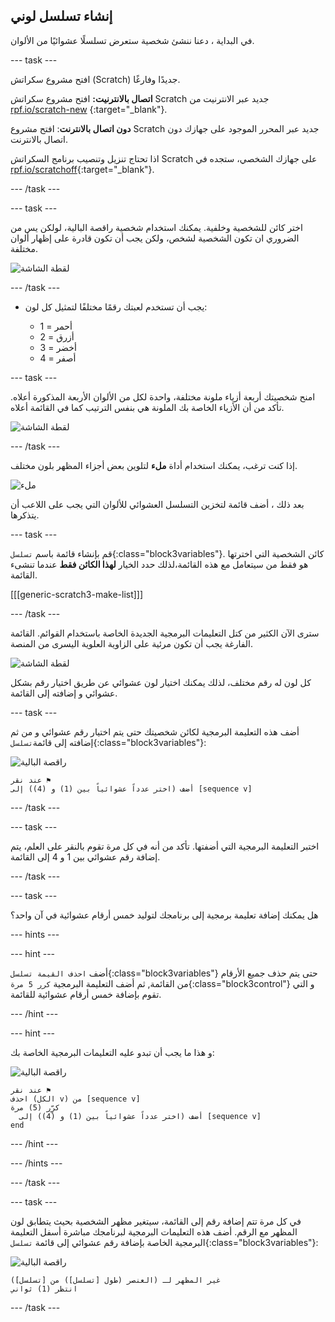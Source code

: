 ## إنشاء تسلسل لوني

في البداية ، دعنا ننشئ شخصية ستعرض تسلسلًا عشوائيًا من الألوان.

--- task ---

افتح مشروع سكراتش (Scratch) جديدًا وفارغًا.

**اتصال بالانترنيت:** افتح مشروع سكراتش Scratch جديد عبر الانترنيت من [rpf.io/scratch-new](https://rpf.io/scratch-new) {:target="_blank"}.

**دون اتصال بالانترنت**: افتح مشروع Scratch جديد عبر المحرر الموجود على جهازك دون اتصال بالانترنت.

اذا تحتاج تنزيل وتنصيب برنامج السكراتش Scratch على جهازك الشخصي، ستجده في [rpf.io/scratchoff](https://rpf.io/scratchoff){:target="_blank"}.

--- /task ---

--- task ---

اختر كائن للشخصية وخلفية. يمكنك استخدام شخصية راقصة البالية، لولكن يس من الضروري ان تكون الشخصية لشخص، ولكن يجب أن تكون قادرة على إظهار ألوان مختلفة.

![لقطة الشاشة](images/colour-sprite.png)

--- /task ---

+ يجب أن تستخدم لعبتك رقمًا مختلفًا لتمثيل كل لون:
    
    + 1 = أحمر
    + 2 = أزرق
    + 3 = أخضر
    + 4 = أصفر

--- task ---

امنح شخصيتك أربعة أزياء ملونة مختلفة، واحدة لكل من الألوان الأربعة المذكورة أعلاه. تأكد من أن الأزياء الخاصة بك الملونة هي بنفس الترتيب كما في القائمة أعلاه.

![لقطة الشاشة](images/colour-costume.png)

--- /task ---

إذا كنت ترغب، يمكنك استخدام أداة **ملء** لتلوين بعض أجزاء المظهر بلون مختلف.

![ملء](images/color-a-shape.png)

بعد ذلك ، أضف قائمة لتخزين التسلسل العشوائي للألوان التي يجب على اللاعب أن يتذكرها.

--- task ---

قم بإنشاء قائمة باسم `تسلسل`{:class="block3variables"}. كائن الشخصية التي اخترتها هو فقط من سيتعامل مع هذه القائمة،لذلك حدد الخيار **لهذا الكائن فقط** عندما تنشىء القائمة.

[[[generic-scratch3-make-list]]]

--- /task ---

سترى الآن الكثير من كتل التعليمات البرمجية الجديدة الخاصة باستخدام القوائم. القائمة الفارغة يجب أن تكون مرئية على الزاوية العلوية اليسرى من المنصة.

![لقطة الشاشة](images/colour-list-blocks-annotated.png)

كل لون له رقم مختلف، لذلك يمكنك اختيار لون عشوائي عن طريق اختيار رقم بشكل عشوائي و إضافته إلى القائمة.

--- task ---

أضف هذه التعليمة البرمجية لكائن شخصيتك حتى يتم اختيار رقم عشوائي و من ثم إضافته إلى قائمة`تسلسل`{:class="block3variables"}:

![راقصة البالية](images/ballerina.png)

```blocks3
عند نقر ⚑
أضف (اختر عدداً عشوائياً بين (1) و (4)) إلى [sequence v]
```

--- /task ---

--- task ---

اختبر التعليمة البرمجية التي أضفتها. تأكد من أنه في كل مرة تقوم بالنقر على العلم، يتم إضافة رقم عشوائي بين 1 و 4 إلى القائمة.

--- /task ---

--- task ---

هل يمكنك إضافة تعليمة برمجية إلى برنامجك لتوليد خمس أرقام عشوائية في آن واحد؟

--- hints ---


--- hint ---

أضف `احذف القيمة تسلسل`{:class="block3variables"} حتى يتم حذف جميع الأرقام من القائمة, ثم أضف التعليمة البرمجية `كرر 5 مرة`{:class="block3control"} و التي تقوم بإضافة خمس أرقام عشوائية للقائمة.

--- /hint ---

--- hint ---

و هذا ما يجب أن تبدو عليه التعليمات البرمجية الخاصة بك:

![راقصة البالية](images/ballerina.png)

```blocks3
عند نقر ⚑
احذف (الكل v) من [sequence v]
كرِّر (5) مرة 
  أضف (اختر عدداً عشوائياً بين (1) و (4)) إلى [sequence v]
end
```

--- /hint ---

--- /hints ---

--- /task ---

--- task ---

في كل مرة تتم إضافة رقم إلى القائمة، سيتغير مظهر الشخصية بحيث يتطابق لون المظهر مع الرقم. أضف هذه التعليمات البرمجية لبرنامجك مباشرة أسفل التعليمة البرمجية الخاصة بإضافة رقم عشوائي إلى قائمة `تسلسل`{:class="block3variables"}:

![راقصة البالية](images/ballerina.png)

```blocks3
غير المظهر لـ (العنصر (طول [تسلسل]) من [تسلسل])
انتظر (1) ثواني
```

--- /task ---